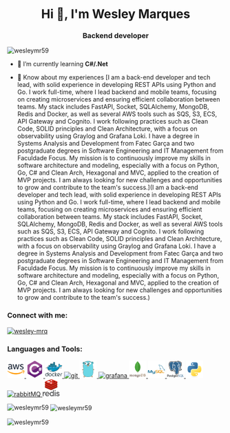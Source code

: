 <h1 align="center">Hi 👋, I'm Wesley Marques</h1>
<h3 align="center">Backend developer</h3>

<p align="left"> <img src="https://komarev.com/ghpvc/?username=wesleymr59&label=Profile%20views&color=0e75b6&style=flat" alt="wesleymr59" /> </p>

- 🌱 I’m currently learning **C#/.Net**

- 📄 Know about my experiences [I am a back-end developer and tech lead, with solid experience in developing REST APIs using Python and Go. I work full-time, where I lead backend and mobile teams, focusing on creating microservices and ensuring efficient collaboration between teams. My stack includes FastAPI, Socket, SQLAlchemy, MongoDB, Redis and Docker, as well as several AWS tools such as SQS, S3, ECS, API Gateway and Cognito. I work following practices such as Clean Code, SOLID principles and Clean Architecture, with a focus on observability using Graylog and Grafana Loki. I have a degree in Systems Analysis and Development from Fatec Garça and two postgraduate degrees in Software Engineering and IT Management from Faculdade Focus. My mission is to continuously improve my skills in software architecture and modeling, especially with a focus on Python, Go, C# and Clean Arch, Hexagonal and MVC, applied to the creation of MVP projects. I am always looking for new challenges and opportunities to grow and contribute to the team's success.](I am a back-end developer and tech lead, with solid experience in developing REST APIs using Python and Go. I work full-time, where I lead backend and mobile teams, focusing on creating microservices and ensuring efficient collaboration between teams. My stack includes FastAPI, Socket, SQLAlchemy, MongoDB, Redis and Docker, as well as several AWS tools such as SQS, S3, ECS, API Gateway and Cognito. I work following practices such as Clean Code, SOLID principles and Clean Architecture, with a focus on observability using Graylog and Grafana Loki. I have a degree in Systems Analysis and Development from Fatec Garça and two postgraduate degrees in Software Engineering and IT Management from Faculdade Focus. My mission is to continuously improve my skills in software architecture and modeling, especially with a focus on Python, Go, C# and Clean Arch, Hexagonal and MVC, applied to the creation of MVP projects. I am always looking for new challenges and opportunities to grow and contribute to the team's success.)

<h3 align="left">Connect with me:</h3>
<p align="left">
<a href="https://linkedin.com/in/wesley-mrq" target="blank"><img align="center" src="https://raw.githubusercontent.com/rahuldkjain/github-profile-readme-generator/master/src/images/icons/Social/linked-in-alt.svg" alt="wesley-mrq" height="30" width="40" /></a>
</p>

<h3 align="left">Languages and Tools:</h3>
<p align="left"> <a href="https://aws.amazon.com" target="_blank" rel="noreferrer"> <img src="https://raw.githubusercontent.com/devicons/devicon/master/icons/amazonwebservices/amazonwebservices-original-wordmark.svg" alt="aws" width="40" height="40"/> </a> <a href="https://www.w3schools.com/cs/" target="_blank" rel="noreferrer"> <img src="https://raw.githubusercontent.com/devicons/devicon/master/icons/csharp/csharp-original.svg" alt="csharp" width="40" height="40"/> </a> <a href="https://www.docker.com/" target="_blank" rel="noreferrer"> <img src="https://raw.githubusercontent.com/devicons/devicon/master/icons/docker/docker-original-wordmark.svg" alt="docker" width="40" height="40"/> </a> <a href="https://git-scm.com/" target="_blank" rel="noreferrer"> <img src="https://www.vectorlogo.zone/logos/git-scm/git-scm-icon.svg" alt="git" width="40" height="40"/> </a> <a href="https://golang.org" target="_blank" rel="noreferrer"> <img src="https://raw.githubusercontent.com/devicons/devicon/master/icons/go/go-original.svg" alt="go" width="40" height="40"/> </a> <a href="https://grafana.com" target="_blank" rel="noreferrer"> <img src="https://www.vectorlogo.zone/logos/grafana/grafana-icon.svg" alt="grafana" width="40" height="40"/> </a> <a href="https://www.mongodb.com/" target="_blank" rel="noreferrer"> <img src="https://raw.githubusercontent.com/devicons/devicon/master/icons/mongodb/mongodb-original-wordmark.svg" alt="mongodb" width="40" height="40"/> </a> <a href="https://www.mysql.com/" target="_blank" rel="noreferrer"> <img src="https://raw.githubusercontent.com/devicons/devicon/master/icons/mysql/mysql-original-wordmark.svg" alt="mysql" width="40" height="40"/> </a> <a href="https://www.postgresql.org" target="_blank" rel="noreferrer"> <img src="https://raw.githubusercontent.com/devicons/devicon/master/icons/postgresql/postgresql-original-wordmark.svg" alt="postgresql" width="40" height="40"/> </a> <a href="https://www.python.org" target="_blank" rel="noreferrer"> <img src="https://raw.githubusercontent.com/devicons/devicon/master/icons/python/python-original.svg" alt="python" width="40" height="40"/> </a> <a href="https://www.rabbitmq.com" target="_blank" rel="noreferrer"> <img src="https://www.vectorlogo.zone/logos/rabbitmq/rabbitmq-icon.svg" alt="rabbitMQ" width="40" height="40"/> </a> <a href="https://redis.io" target="_blank" rel="noreferrer"> <img src="https://raw.githubusercontent.com/devicons/devicon/master/icons/redis/redis-original-wordmark.svg" alt="redis" width="40" height="40"/> </a> </p>

<p><img align="left" src="https://github-readme-stats.vercel.app/api/top-langs?username=wesleymr59&show_icons=true&theme=dark&locale=en&layout=compact" alt="wesleymr59" /></p>

<p>&nbsp;<img align="center" src="https://github-readme-stats.vercel.app/api?username=wesleymr59&show_icons=true&theme=dark&locale=en" alt="wesleymr59" /></p>

<p><img align="center" src="https://github-readme-streak-stats.herokuapp.com/?user=wesleymr59&theme=dark" alt="wesleymr59" /></p>
